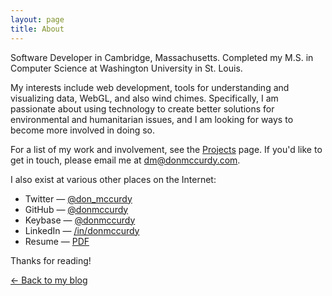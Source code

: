 ```yaml
---
layout: page
title: About
---
```


Software Developer in Cambridge, Massachusetts. Completed my M.S. in Computer Science at Washington University in St. Louis.

My interests include web development, tools for understanding and visualizing data, WebGL, and also wind chimes. Specifically, I am passionate about using technology to create better solutions for environmental and humanitarian issues, and I am looking for ways to become more involved in doing so.

For a list of my work and involvement, see the [Projects](/projects) page. If you'd like to get in touch, please email me at [dm@donmccurdy.com](mailto:dm@donmccurdy.com).

I also exist at various other places on the Internet:

* Twitter — [@don_mccurdy](https://twitter.com/don_mccurdy)
* GitHub — [@donmccurdy](https://github.com/donmccurdy)
* Keybase — [@donmccurdy](https://keybase.io/donmccurdy)
* LinkedIn — [/in/donmccurdy](https://www.linkedin.com/in/donmccurdy)
* Resume — <a href="https://dl.dropboxusercontent.com/u/42869844/LTS/Don%20McCurdy%20-%20Resume%202015.pdf" rel="nofollow">PDF</a>

Thanks for reading!

[&larr; Back to my blog](/)